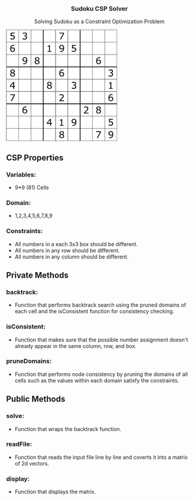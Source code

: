 <!-- INTRO. -->
<br />
<p align="center">

  <h3 align="center">Sudoku CSP Solver</h3>

  <p align="center">
Solving Sudoku as a Constraint Optimization Problem
  </p>
  <img src="gitImgs/sudokuIcon.png?raw=true" width="300" >
</p>

## CSP Properties
### Variables: 
* 9*9 (81) Cells
### Domain: 
* 1,2,3,4,5,6,7,8,9
### Constraints: 
* All numbers in a each 3x3 box should be different.
* All numbers in any row should be different.
* All numbers in any column should be different.


## Private Methods
### backtrack: 
* Function that performs backtrack search using the pruned domains of each cell and the isConsistent function for consistency checking.
### isConsistent: 
* Function that makes sure that the possible number assignment doesn't already appear in the same column, row, and box.
### pruneDomains: 
* Function that performs node consistency by pruning the domains of all cells such as the values within each domain satisfy the constraints.

## Public Methods
### solve: 
* Function that wraps the backtrack function.
### readFile: 
* Function that reads the input file line by line and coverts it into a matrix of 2d vectors.
### display: 
* Function that displays the matrix.
